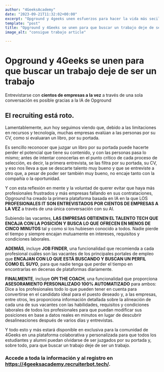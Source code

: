 ```yaml
---
author: "4GeeksAcademy"
date: "2023-09-21T11:32:02+00:00"
excerpt: "Opground y 4geeks unen esfuerzos para hacer la vida más secilla a su comunidad a la hora de conseguir un nuevo empleo."
template: "post"
title: "Opground y 4Geeks se unen para que buscar un trabajo deje de ser un trabajo"
image_alt: "consigue trabajo article"

---
```


# Opground y 4Geeks se unen para que buscar un trabajo deje de ser un trabajo

Entrevistarse con **cientos de empresas a la vez** a través de una sola conversación es posible gracias a la IA de Opground

## El recruiting está roto.

Lamentablemente, aun hoy seguimos viendo que, debido a las limitaciones en recursos y tecnología, muchas empresas evalúan a las personas por su CV, como si evaluaran un libro, por su portada.

Es sencillo reconocer que juzgar un libro por su portada puede hacerte perder el potencial que tiene su contenido, y con las personas pasa lo mismo; antes de intentar conocerlas en el punto crítico de cada proceso de selección, es decir, la primera entrevista, se las filtra por su portada, su CV, y eso nos lleva a que se descarte talento muy bueno y que se entreviste a otro que, a pesar de poder ser también muy bueno, no encaje tanto con la compañía o la oportunidad.

Y con esta reflexión en mente y la voluntad de querer evitar que haya más profesionales frustrados y más empresas fallando en sus contrataciones, Opground ha creado la primera plataforma basada en IA en la que LOS **PROFESIONALES IT SON ENTREVISTADOS POR CIENTOS DE EMPRESAS A LA VEZ** a través de una única conversación con su AI.

Subiendo las vacantes, **LAS EMPRESAS OBTIENEN EL TALENTO TECH QUE ENCAJA CON LA POSICIÓN Y BUSCA LO QUE OFRECEN EN MENOS DE CINCO MINUTOS** tal y como si los hubiesen conocido a todos. Nadie pierde el tiempo y siempre encajan mutuamente en intereses, requisitos y condiciones laborales.

**ADEMÁS**, incluye **JOB FINDER**, una funcionalidad que recomienda a cada profesional cuáles son las vacantes de los principales portales de empleo que **ENCAJAN CON LO QUE ESTÁ BUSCANDO Y BUSCAN UN PERFIL COMO EL SUYO**, para que nadie tenga que perder el tiempo en encontrarlas en decenas de plataformas diariamente.

**FINALMENTE**, incluye **OPI THE COACH**, una funcionalidad que proporciona **ASESORAMIENTO PERSONALIZADO 100% AUTOMATIZADO** para ambos:
Dice a los profesionales todo lo que pueden tener en cuenta para convertirse en el candidato ideal para el puesto deseado y, a las empresas, entre otros, les proporciona información detallada sobre la alineación de cada una de sus vacantes con las habilidades, requisitos y condiciones laborales de todos los profesionales para que puedan modificar sus posiciones en base a datos reales en minutos en lugar de descubrir desalineaciones después de varios días y entrevistas.

Y todo esto y más estará disponible en exclusiva para la comunidad de 4Geeks en una plataforma colaborativa y personalizada para que todos los estudiantes y alumni puedan olvidarse de ser juzgados por su portada y, sobre todo, para que buscar un trabajo deje de ser un trabajo.


### Accede a toda la información y al registro en https://4geeksacademy.recruiterbot.tech/.
